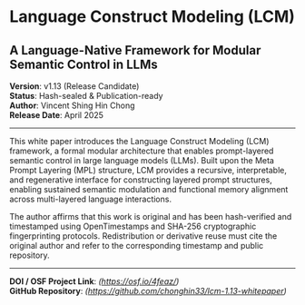 # Language Construct Modeling (LCM)

## A Language-Native Framework for Modular Semantic Control in LLMs

**Version**: v1.13 (Release Candidate)  
**Status**: Hash-sealed & Publication-ready  
**Author**: Vincent Shing Hin Chong  
**Release Date**: April 2025  

---

This white paper introduces the Language Construct Modeling (LCM) framework, a formal modular architecture that enables prompt-layered semantic control in large language models (LLMs). Built upon the Meta Prompt Layering (MPL) structure, LCM provides a recursive, interpretable, and regenerative interface for constructing layered prompt structures, enabling sustained semantic modulation and functional memory alignment across multi-layered language interactions.

The author affirms that this work is original and has been hash-verified and timestamped using OpenTimestamps and SHA-256 cryptographic fingerprinting protocols. Redistribution or derivative reuse must cite the original author and refer to the corresponding timestamp and public repository.

---

**DOI / OSF Project Link**: _(https://osf.io/4feaz/)_  
**GitHub Repository**: _(https://github.com/chonghin33/lcm-1.13-whitepaper)_
